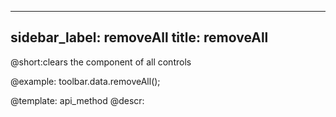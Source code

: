
---
sidebar_label: removeAll
title: removeAll
---          

@short:clears the component of all controls



@example:
toolbar.data.removeAll();

@template: api_method
@descr: